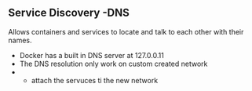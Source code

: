 ## Service Discovery -DNS 
Allows containers and services to locate and talk to each other with their names. 

- Docker has a built in DNS server at 127.0.0.11 
- The DNS resolution only work on custom created network
- - attach the servuces ti the new network 